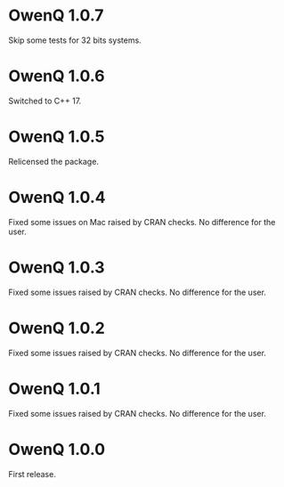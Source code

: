 # OwenQ 1.0.7

Skip some tests for 32 bits systems.

# OwenQ 1.0.6

Switched to C++ 17.

# OwenQ 1.0.5

Relicensed the package.

# OwenQ 1.0.4

Fixed some issues on Mac raised by CRAN checks. No difference for the user.

# OwenQ 1.0.3

Fixed some issues raised by CRAN checks. No difference for the user.

# OwenQ 1.0.2

Fixed some issues raised by CRAN checks. No difference for the user.

# OwenQ 1.0.1

Fixed some issues raised by CRAN checks. No difference for the user.

# OwenQ 1.0.0

First release.
